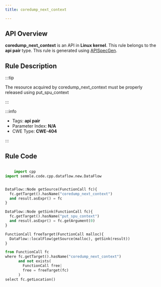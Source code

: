 ```yaml
---
title: coredump_next_context

---
```



## API Overview
**coredump_next_context** is an API in **Linux kernel**. This rule belongs to the **api pair** type. This rule is generated using [APISpecGen](../../tools/APISpecGen).
## Rule Description

:::tip

The resource acquired by coredump_next_context must be properly released using put_spu_context

:::

:::info

- Tags: **api pair**
- Parameter Index: **N/A**
- CWE Type: **CWE-404**

:::

## Rule Code
```python

    import cpp
import semmle.code.cpp.dataflow.new.DataFlow


DataFlow::Node getSource(FunctionCall fc){
  fc.getTarget().hasName("coredump_next_context")
  and result.asExpr() = fc
}

DataFlow::Node getSink(FunctionCall fc){
  fc.getTarget().hasName("put_spu_context")
  and result.asExpr() = fc.getArgument(0)
}

FunctionCall freeTarget(FunctionCall malloc){
  DataFlow::localFlow(getSource(malloc), getSink(result))
}

from FunctionCall fc
where fc.getTarget().hasName("coredump_next_context")
      and not exists(
        FunctionCall free| 
        free = freeTarget(fc)
      )
select fc.getLocation()

    
```